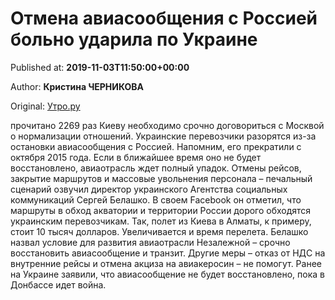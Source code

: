 
# Отмена авиасообщения с Россией больно ударила по Украине

Published at: **2019-11-03T11:50:00+00:00**

Author: **Кристина ЧЕРНИКОВА**

Original: [Утро.ру](https://utro.ru/economics/2019/11/03/1423173.shtml)

прочитано 2269 раз
Киеву необходимо срочно договориться с Москвой о нормализации отношений.
Украинские перевозчики разорятся из-за остановки авиасообщения с Россией. Напомним, его прекратили с октября 2015 года. Если в ближайшее время оно не будет восстановлено, авиаотрасль ждет полный упадок. Отмены рейсов, закрытие маршрутов и массовые увольнения персонала – печальный сценарий озвучил директор украинского Агентства социальных коммуникаций Сергей Белашко.
В своем Facebook он отметил, что маршруты в обход акватории и территории России дорого обходятся украинским перевозчикам. Так, полет из Киева в Алматы, к примеру, стоит 10 тысяч долларов. Увеличивается и время перелета.
Белашко назвал условие для развития авиаотрасли Незалежной – срочно восстановить авиасообщение и транзит. Другие меры – отказ от НДС на внутренние рейсы и отмена акциза на авиакеросин – не помогут.
Ранее на Украине заявили, что авиасообщение не будет восстановлено, пока в Донбассе идет война.
